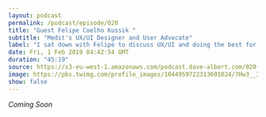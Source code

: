 ```yaml
---
layout: podcast
permalink: /podcast/episode/020
title: "Guest Felipe Coelho Kussik "
subtitle: "Medit's UX/UI Designer and User Advocate"
label: "I sat down with Felipe to discuss UX/UI and doing the best for our users. Felipe on Twitter https://twitter.com/seufelipe and on Instagram https://www.instagram.com/seufelipe/"
date: Fri, 1 Feb 2019 04:42:54 GMT
duration: "45:19"
source: https://s3-eu-west-1.amazonaws.com/podcast.dave-albert.com/020-Felipe-Coelho-Kussik.mp3
image: https://pbs.twimg.com/profile_images/1044959722313601024/7Hw3__37_400x400.jpg
show: false
---
```


<i>Coming Soon</i>
